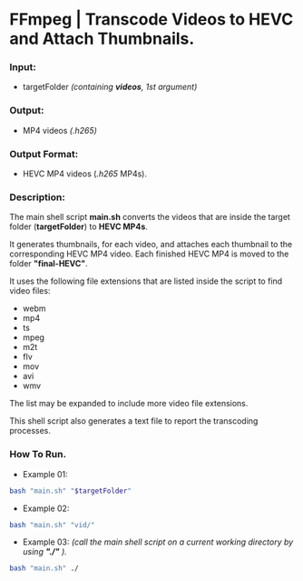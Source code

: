 
# FFmpeg | Transcode Videos to HEVC and Attach Thumbnails. 

### Input: 
- targetFolder *(containing **videos**, 1st argument)*

### Output: 
- MP4 videos *(.h265)*

### Output Format:
- HEVC MP4 videos (*.h265* MP4s). 

### Description:
The main shell script **main.sh**  converts the videos that are inside the target folder (**targetFolder**) to **HEVC MP4s**.

It generates thumbnails, for each video, and attaches each thumbnail to the corresponding HEVC MP4 video. Each finished HEVC MP4 is moved to the folder **"final-HEVC"**. 

It uses the following file extensions that are listed inside the script to find video files:
- webm
- mp4
- ts
- mpeg
- m2t
- flv
- mov
- avi
- wmv

The list may be expanded to include more video file extensions. 

This shell script also generates a text file to report the transcoding processes. 


### How To Run.
- Example 01: 
```sh
bash "main.sh" "$targetFolder"

```

- Example 02: 
```sh
bash "main.sh" "vid/"
```

- Example 03: *(call the main shell script on a current working directory by using **"./"** ).* 
```sh
bash "main.sh" ./
```
